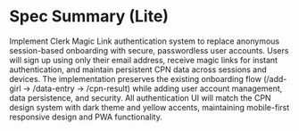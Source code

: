 # Spec Summary (Lite)

Implement Clerk Magic Link authentication system to replace anonymous session-based onboarding with secure, passwordless user accounts. Users will sign up using only their email address, receive magic links for instant authentication, and maintain persistent CPN data across sessions and devices. The implementation preserves the existing onboarding flow (/add-girl → /data-entry → /cpn-result) while adding user account management, data persistence, and security. All authentication UI will match the CPN design system with dark theme and yellow accents, maintaining mobile-first responsive design and PWA functionality.